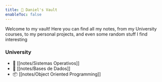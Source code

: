 ```yaml
---
title: 🚀 Daniel's Vault
enableToc: false
---
```


Welcome to my vault! Here you can find all my notes, from my University courses, to my personal projects, and even some random stuff I find interesting

### University
- 💾 [[notes/Sistemas Operativos]]
- 🎲 [[notes/Bases de Dados]]
- 📦 [[notes/Object Oriented Programming]]
